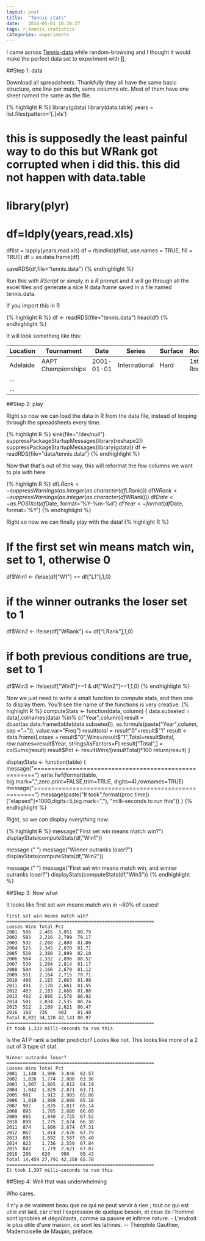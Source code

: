 ```yaml
---
layout: post
title:  "Tennis stats"
date:   2016-05-01 10:38:27
tags: r,tennis,statistics
categories: experiments
---
```


I came across [Tennis-data](http://www.tennis-data.co.uk/) while random-browsing and I thought it would make the perfect data set to experiment with [R](https://www.r-project.org/).

##Step 1: data

Download all spreadsheets. Thankfully they all have the same basic structure, one line per match, same columns etc. Most of them have one sheet named the same as the file.

{% highlight R %}
library(gdata)
library(data.table)
years = list.files(pattern='[.]xls')

# this is supposedly the least painful way to do this but WRank got corrupted when i did this. this did not happen with data.table
# library(plyr)
# df=ldply(years,read.xls)

dflist = lapply(years,read.xls)
df = rbindlist(dflist, use.names = TRUE, fill = TRUE)
df = as.data.frame(df)

saveRDS(df,file="tennis.data")
{% endhighlight %}

Run this with _RScript_ or simply in a _R_ prompt and it will go through all the excel files and generate a nice R data frame saved in a file named tennis.data.

If you import this in R

{% highlight R %}
df <- readRDS(file="tennis.data")
head(df)
{% endhighlight %}

It will look something like this:

| Location | Tournament         | Date       | Series        | Surface | Round     | Winner     | Loser       | WRank | WRank | W1 | L1 | W2 | L2 | W3 | L3 |
|----------|--------------------|------------|---------------|---------|-----------|------------|-------------|-------|-------|----|----|----|----|----|----|
| Adelaide | AAPT Championships | 2001-01-01 | International | Hard    | 1st Round | Clement A. | Gaudenzi A. | 18    | 101   | 6  | 7  | 6  | 0  | 6  | 3  |
| ...      |                    |            |               |         |           |            |             |       |       |    |    |    |    |    |    |
| ...      |                    |            |               |         |           |            |             |       |       |    |    |    |    |    |    |

##Step 2: play

Right so now we can load the data in R from the data file, instead of looping through the spreadsheets every time.

{% highlight R %}
sink(file="/dev/null")
suppressPackageStartupMessages(library(reshape2))
suppressPackageStartupMessages(library(gdata))
df <- readRDS(file="data/tennis.data")
{% endhighlight %}

Now that that's out of the way, this will reformat the few columns we want to pla with here:

{% highlight R %}
df$LRank <- suppressWarnings(as.integer(as.character(df$LRank)))
df$WRank <- suppressWarnings(as.integer(as.character(df$WRank)))
df$Date <- as.POSIXct(df$Date, format='%Y-%m-%d')
df$Year <- format(df$Date, format='%Y')
{% endhighlight %}

Right so now we can finally play with the data!
{% highlight R %}
# If the first set win means match win, set to 1, otherwise 0
df$Win1 <- ifelse(df["W1"] >= df["L1"],1,0)
# if the winner outranks the loser set to 1
df$Win2 <- ifelse(df["WRank"] <= df["LRank"],1,0)
# if both previous conditions are true, set to 1
df$Win3 <- ifelse(df["Win1"]==1 & df["Win2"]==1,1,0)
{% endhighlight %}

Now we just need to write a small function to compute stats, and then one to display them. You'll see the name of the functions is very creative:
{% highlight R %}
computeStats <- function(data, column) {
    data.subseted = data[,colnames(data) %in% c("Year",column)]
    result = dcast(as.data.frame(table(data.subseted)), as.formula(paste("Year",column, sep ="~")), value.var="Freq")
    result$total = result$"0"+result$"1"
    result <- data.frame(Losses = result$"0",Wins=result$"1",Total=result$total, row.names=result$Year, stringsAsFactors=F)
    result["Total",] = colSums(result)
    result$Pct <- result$Wins/(result$Total)*100
    return(result)
}

displayStats <- function(table) {
    message("======================================================")
    write.fwf(format(table, big.mark=",",zero.print=FALSE,trim=TRUE, digits=4),rownames=TRUE)
    message("======================================================")
    message(paste("It took",format(proc.time()["elapsed"]*1000,digits=5,big.mark=","), "milli-seconds to run this"))
}
{% endhighlight %}

Right, so we can display everything now:

{% highlight R %}
message("First set win means match win?")
displayStats(computeStats(df,"Win1"))

message ("  ")
message("Winner outranks loser?")
displayStats(computeStats(df,"Win2"))

message ("  ")
message("First set win means match win, and winner outranks loser?")
displayStats(computeStats(df,"Win3"))
{% endhighlight %}

##Step 3: Now what

It looks like first set win means match win in ~80% of cases!

	First set win means match win?
	======================================================
	Losses Wins Total Pct
	2001  586   2,465  3,051  80.79
	2002  583   2,216  2,799  79.17
	2003  532   2,268  2,800  81.00
	2004  525   2,345  2,870  81.71
	2005  519   2,380  2,899  82.10
	2006  564   2,332  2,896  80.52
	2007  530   2,284  2,814  81.17
	2008  504   2,166  2,670  81.12
	2009  551   2,164  2,715  79.71
	2010  480   2,183  2,663  81.98
	2011  491   2,170  2,661  81.55
	2012  483   2,183  2,666  81.88
	2013  492   2,086  2,578  80.92
	2014  501   2,034  2,535  80.24
	2015  512   2,109  2,621  80.47
	2016  168   735    903    81.40
	Total 8,021 34,120 42,141 80.97
	======================================================
	It took 1,333 milli-seconds to run this

Is the ATP rank a better predictor? Looks like not. This looks like more of a 2 out of 3 type of stat.

	Winner outranks loser?
	======================================================
	Losses Wins Total Pct
	2001  1,140  1,906  3,046  62.57
	2002  1,026  1,774  2,800  63.36
	2003  1,007  1,805  2,812  64.19
	2004  1,042  1,829  2,871  63.71
	2005  991    1,912  2,903  65.86
	2006  1,010  1,889  2,899  65.16
	2007  982    1,835  2,817  65.14
	2008  895    1,785  2,680  66.60
	2009  885    1,840  2,725  67.52
	2010  899    1,775  2,674  66.38
	2011  874    1,800  2,674  67.31
	2012  862    1,814  2,676  67.79
	2013  895    1,692  2,587  65.40
	2014  823    1,736  2,559  67.84
	2015  842    1,779  2,621  67.87
	2016  286    620    906    68.43
	Total 14,459 27,791 42,250 65.78
	======================================================
	It took 1,397 milli-seconds to run this

##Step 4: Well that was underwhelming

Who cares.

Il n'y a de vraiment beau que ce qui ne peut servir à rien ; tout ce qui est utile est laid, car c'est l'expression de quelque besoin, et ceux de l'homme sont ignobles et dégoûtants, comme sa pauvre et infirme nature. - L'endroit le plus utile d'une maison, ce sont les latrines.
 -- Théophile Gauthier, Mademoiselle de Maupin, préface.

